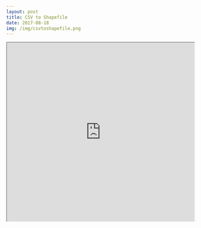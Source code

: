 ```yaml
---
layout: post
title: CSV to Shapefile
date: 2017-08-18
img: /img/csvtoshapefile.png
---
```


<iframe src="https://michelle-plunkett.com/notebooks/csv-to-shapefile.html" width="100%" height="480"></iframe>
